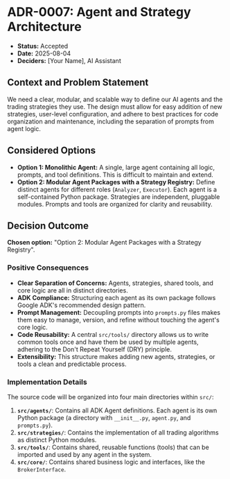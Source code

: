 # ADR-0007: Agent and Strategy Architecture

* **Status:** Accepted
* **Date:** 2025-08-04
* **Deciders:** [Your Name], AI Assistant

## Context and Problem Statement

We need a clear, modular, and scalable way to define our AI agents and the trading strategies they use. The design must allow for easy addition of new strategies, user-level configuration, and adhere to best practices for code organization and maintenance, including the separation of prompts from agent logic.

## Considered Options

* **Option 1: Monolithic Agent:** A single, large agent containing all logic, prompts, and tool definitions. This is difficult to maintain and extend.
* **Option 2: Modular Agent Packages with a Strategy Registry:** Define distinct agents for different roles (`Analyzer`, `Executor`). Each agent is a self-contained Python package. Strategies are independent, pluggable modules. Prompts and tools are organized for clarity and reusability.

## Decision Outcome

**Chosen option:** "Option 2: Modular Agent Packages with a Strategy Registry".

### Positive Consequences

* **Clear Separation of Concerns:** Agents, strategies, shared tools, and core logic are all in distinct directories.
* **ADK Compliance:** Structuring each agent as its own package follows Google ADK's recommended design pattern.
* **Prompt Management:** Decoupling prompts into `prompts.py` files makes them easy to manage, version, and refine without touching the agent's core logic.
* **Code Reusability:** A central `src/tools/` directory allows us to write common tools once and have them be used by multiple agents, adhering to the Don't Repeat Yourself (DRY) principle.
* **Extensibility:** This structure makes adding new agents, strategies, or tools a clean and predictable process.

### Implementation Details

The source code will be organized into four main directories within `src/`:

1. **`src/agents/`**: Contains all ADK Agent definitions. Each agent is its own Python package (a directory with `__init__.py`, `agent.py`, and `prompts.py`).
2. **`src/strategies/`**: Contains the implementation of all trading algorithms as distinct Python modules.
3. **`src/tools/`**: Contains shared, reusable functions (tools) that can be imported and used by any agent in the system.
4. **`src/core/`**: Contains shared business logic and interfaces, like the `BrokerInterface`.
